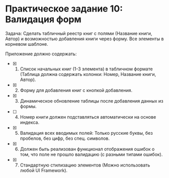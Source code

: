 # Практическое задание 10: Валидация форм
Задача: Сделать табличный реестр книг с полями (Название книги, Автор) и возможностью добавления книги через форму. Все элементы в корневом шаблоне.

Приложение должно содержать:

- [x] 1. Список начальных книг (1-3 элемента) в табличном формате (Таблица должна содержать колонки: Номер, Название книги, Автор).
- [x] 2. Форму для добавления книг с кнопкой добавления.
- [x] 3. Динамическое обновление таблицы после добавления данных из формы.
- [ ] 4. Номер книги должен подставляться автоматически на основе индекса.
- [x] 5. Валидация всех вводимых полей: Только русские буквы, без пробелов, без цифр, без спец. символов.
- [x] 6. Должен быть реализован функционал отображения ошибок о том, что поле не прошло валидацию (с разными типами ошибок).
- [x] 7. Стандартную стилизацию элементов (Можно использовать любой UI Framework).
